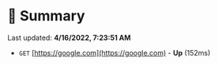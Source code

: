 # 📖 Summary
Last updated: **4/16/2022, 7:23:51 AM**

- `GET` [https://google.com](https://google.com) - **Up** (152ms)
